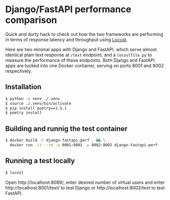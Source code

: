 Django/FastAPI performance comparison
=====================================

Quick and durty hack to check out how the two frameworks are performing in terms
of response latency and throughput using [Locust](https://locust.io/).

Here are two minimal apps with Django and FastAPI, which serve almost identical
plain text response at `/text` endpoint, and a `locustfile.py` to measure the
performance of these endpoints. Both Django and FastAPI apps are tucked into one
Docker container, serving on ports 8001 and 8002 respectively.

Installation
------------

```sh
$ python -m venv ./.venv
$ source ./.venv/bin/activate
$ pip install poetry==1.5.1
$ poetry install
```

Building and runnig the test container
--------------------------------------

```sh
$ docker build -t django-fastapi-perf . && \
  docker run -it --rm -p 8001:8001 -p 8002:8002 django-fastapi-perf
```

Running a test locally
----------------------

```sh
$ locust
```

Open http://localhost:8089/, enter desired number of virtual users and enter
http://localhost:8001/text/ to test Django or http://localhost:8002/text to
test FastAPI.
